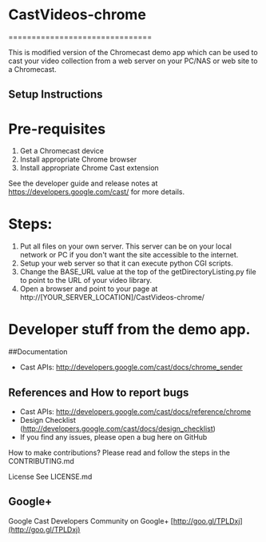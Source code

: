 # CastVideos-chrome
===============================

This is modified version of the Chromecast demo app which can be used to cast your video collection from a web server on your PC/NAS or web site to a Chromecast.  

## Setup Instructions

# Pre-requisites
 1. Get a Chromecast device
 2. Install appropriate Chrome browser
 3. Install appropriate Chrome Cast extension

 See the developer guide and release notes at https://developers.google.com/cast/ for more details.
 
# Steps:
 1. Put all files on your own server.  This server can be on your local network or PC if you don't want the site accessible to the internet.
 2. Setup your web server so that it can execute python CGI scripts.
 3. Change the BASE_URL value at the top of the getDirectoryListing.py file to point to the URL of your video library.
 4. Open a browser and point to your page at http://[YOUR_SERVER_LOCATION]/CastVideos-chrome/

# Developer stuff from the demo app.
##Documentation
* Cast APIs: http://developers.google.com/cast/docs/chrome_sender

## References and How to report bugs
* Cast APIs: http://developers.google.com/cast/docs/reference/chrome
* Design Checklist (http://developers.google.com/cast/docs/design_checklist)
* If you find any issues, please open a bug here on GitHub

How to make contributions?
Please read and follow the steps in the CONTRIBUTING.md

License
See LICENSE.md

## Google+
 Google Cast Developers Community on Google+ [http://goo.gl/TPLDxj](http://goo.gl/TPLDxj)
